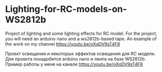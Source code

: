#         Lighting-for-RC-models-on-WS2812b
Project of lighting and some lighting effects for RC model. 
For the project, you will need an arduino nano and a ws2812b-based tape.
An example of the work on my channel https://youtu.be/oXqDV9sT4F8 

Проект  освещения и некоторых эффектов освещения для RC модели.  
Для проекта понадобится arduino nano и лента на базе WS2812b.
Пример работы у меня на канале https://youtu.be/oXqDV9sT4F8 